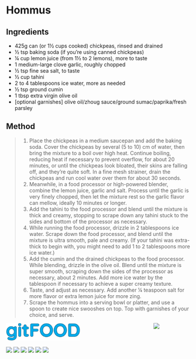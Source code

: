 # Hommus

## Ingredients

- 425g can (or 1½ cups cooked) chickpeas, rinsed and drained
- ½ tsp baking soda (if you’re using canned chickpeas)
- ¼ cup lemon juice (from 1½ to 2 lemons), more to taste
- 1 medium-large clove garlic, roughly chopped
- ½ tsp fine sea salt, to taste
- ½ cup tahini
- 2 to 4 tablespoons ice water, more as needed
- ½ tsp ground cumin
- 1 tbsp extra virgin olive oil
- [optional garnishes] olive oil/zhoug sauce/ground sumac/paprika/fresh parsley


## Method

> 1. Place the chickpeas in a medium saucepan and add the baking soda. Cover the chickpeas by several (5 to 10) cm of water, then bring the mixture to a boil over high heat. Continue boiling, reducing heat if necessary to prevent overflow, for about 20 minutes, or until the chickpeas look bloated, their skins are falling off, and they’re quite soft. In a fine mesh strainer, drain the chickpeas and run cool water over them for about 30 seconds.
> 1. Meanwhile, in a food processor or high-powered blender, combine the lemon juice, garlic and salt. Process until the garlic is very finely chopped, then let the mixture rest so the garlic flavor can mellow, ideally 10 minutes or longer.
> 1. Add the tahini to the food processor and blend until the mixture is thick and creamy, stopping to scrape down any tahini stuck to the sides and bottom of the processor as necessary.
> 1. While running the food processor, drizzle in 2 tablespoons ice water. Scrape down the food processor, and blend until the mixture is ultra smooth, pale and creamy. (If your tahini was extra-thick to begin with, you might need to add 1 to 2 tablespoons more ice water.)
> 1. Add the cumin and the drained chickpeas to the food processor. While blending, drizzle in the olive oil. Blend until the mixture is super smooth, scraping down the sides of the processor as necessary, about 2 minutes. Add more ice water by the tablespoon if necessary to achieve a super creamy texture.
> 1. Taste, and adjust as necessary. Add another ¼ teaspoon salt for more flavor or extra lemon juice for more zing.
> 1. Scrape the hommus into a serving bowl or platter, and use a spoon to create nice swooshes on top. Top with garnishes of your choice, and serve.

<img src="../images/logo_sm.png" width="40%" />

<img src="https://profile-counter.glitch.me/gitfood_hommus/count.svg" width="20%" align="right" />

<img src="https://img.shields.io/badge/healthy-blue.svg" /> <img src="https://img.shields.io/badge/messy-blue.svg" /> <img src="https://img.shields.io/badge/protein-blue.svg" /> <img src="https://img.shields.io/badge/tricky-blue.svg" /> <img src="https://img.shields.io/badge/vegan-blue.svg" /> <img src="https://img.shields.io/badge/vegetarian-blue.svg" /> 